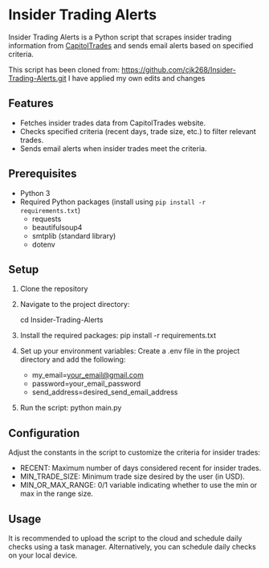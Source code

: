 # Insider Trading Alerts

Insider Trading Alerts is a Python script that scrapes insider trading information from [CapitolTrades](https://www.capitoltrades.com/) and sends email alerts based on specified criteria.

This script has been cloned from: https://github.com/cjk268/Insider-Trading-Alerts.git 
I have applied my own edits and changes

## Features

- Fetches insider trades data from CapitolTrades website.
- Checks specified criteria (recent days, trade size, etc.) to filter relevant trades.
- Sends email alerts when insider trades meet the criteria.

## Prerequisites

- Python 3
- Required Python packages (install using `pip install -r requirements.txt`)
  - requests
  - beautifulsoup4
  - smtplib (standard library)
  - dotenv

## Setup

1. Clone the repository

2. Navigate to the project directory:

    cd Insider-Trading-Alerts

3. Install the required packages:
    pip install -r requirements.txt

4. Set up your environment variables:
    Create a .env file in the project directory and add the following:
    - my_email=your_email@gmail.com
    - password=your_email_password
    - send_address=desired_send_email_address

5. Run the script:
    python main.py

## Configuration
Adjust the constants in the script to customize the criteria for insider trades:

- RECENT: Maximum number of days considered recent for insider trades.
- MIN_TRADE_SIZE: Minimum trade size desired by the user (in USD).
- MIN_OR_MAX_RANGE: 0/1 variable indicating whether to use the min or max in the range size.

## Usage
It is recommended to upload the script to the cloud and schedule daily checks using a task manager. Alternatively, you can schedule daily checks on your local device.
